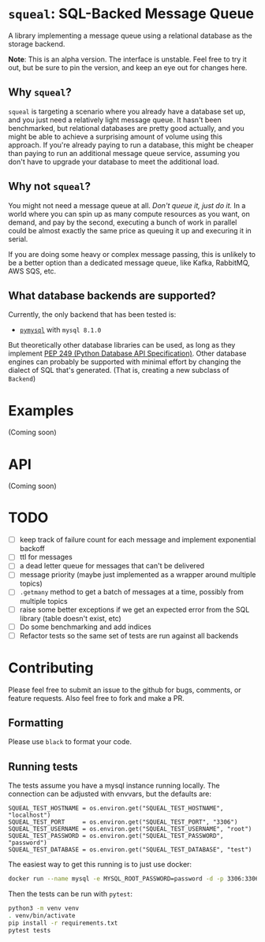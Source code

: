 # `squeal`: SQL-Backed Message Queue

A library implementing a message queue using a relational database as the storage backend.

**Note**: This is an alpha version.  The interface is unstable.  Feel free to try it out, but be sure to pin the version, and keep an eye out for changes here.

## Why `squeal`?

`squeal` is targeting a scenario where you already have a database set up, and you just need a relatively light message queue.  It hasn't been benchmarked, but relational databases are pretty good actually, and you might be able to achieve a surprising amount of volume using this approach.  If you're already paying to run a database, this might be cheaper than paying to run an additional message queue service, assuming you don't have to upgrade your database to meet the additional load.

## Why not `squeal`?

You might not need a message queue at all.  _Don't queue it, just do it._  In a world where you can spin up as many compute resources as you want, on demand, and pay by the second, executing a bunch of work in parallel could be almost exactly the same price as queuing it up and execuring it in serial.

If you are doing some heavy or complex message passing, this is unlikely to be a better option than a dedicated message queue, like Kafka, RabbitMQ, AWS SQS, etc.

## What database backends are supported?

Currently, the only backend that has been tested is:

* [`pymysql`](https://github.com/PyMySQL/PyMySQL) with `mysql 8.1.0`

But theoretically other database libraries can be used, as long as they implement [PEP 249 (Python Database API Specification)](https://peps.python.org/pep-0249/).  Other database engines can probably be supported with minimal effort by changing the dialect of SQL that's generated.  (That is, creating a new subclass of `Backend`)

# Examples
(Coming soon)

# API
(Coming soon)

# TODO
* [ ] keep track of failure count for each message and implement exponential backoff
* [ ] ttl for messages
* [ ] a dead letter queue for messages that can't be delivered
* [ ] message priority (maybe just implemented as a wrapper around multiple topics)
* [ ] `.getmany` method to get a batch of messages at a time, possibly from multiple topics
* [ ] raise some better exceptions if we get an expected error from the SQL library (table doesn't exist, etc)
* [ ] Do some benchmarking and add indices
* [ ] Refactor tests so the same set of tests are run against all backends

# Contributing

Please feel free to submit an issue to the github for bugs, comments, or feature requests.  Also feel free to fork and make a PR.

## Formatting

Please use `black` to format your code.

## Running tests

The tests assume you have a mysql instance running locally.  The connection can be adjusted with envvars, but the defaults are:

```python3
SQUEAL_TEST_HOSTNAME = os.environ.get("SQUEAL_TEST_HOSTNAME", "localhost")
SQUEAL_TEST_PORT     = os.environ.get("SQUEAL_TEST_PORT", "3306")
SQUEAL_TEST_USERNAME = os.environ.get("SQUEAL_TEST_USERNAME", "root")
SQUEAL_TEST_PASSWORD = os.environ.get("SQUEAL_TEST_PASSWORD", "password")
SQUEAL_TEST_DATABASE = os.environ.get("SQUEAL_TEST_DATABASE", "test")
```

The easiest way to get this running is to just use docker:

```bash
docker run --name mysql -e MYSQL_ROOT_PASSWORD=password -d -p 3306:3306 mysql:8.1.0
```

Then the tests can be run with `pytest`:

```bash
python3 -m venv venv
. venv/bin/activate
pip install -r requirements.txt
pytest tests
```
